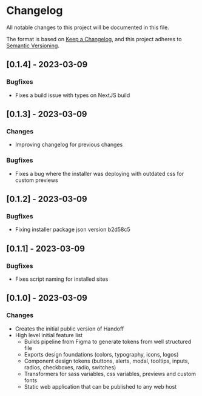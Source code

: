 # Changelog

All notable changes to this project will be documented in this file.

The format is based on [Keep a Changelog](https://keepachangelog.com/en/1.0.0/),
and this project adheres to
[Semantic Versioning](https://semver.org/spec/v2.0.0.html).

## [0.1.4] - 2023-03-09

### Bugfixes

- Fixes a build issue with types on NextJS build

## [0.1.3] - 2023-03-09

### Changes

- Improving changelog for previous changes

### Bugfixes

- Fixes a bug where the installer was deploying with outdated css for custom
  previews

## [0.1.2] - 2023-03-09

### Bugfixes

- Fixing installer package json version b2d58c5

## [0.1.1] - 2023-03-09

### Bugfixes

- Fixes script naming for installed sites

## [0.1.0] - 2023-03-09

### Changes

- Creates the initial public version of Handoff
- High level initial feature list
  - Builds pipeline from Figma to generate tokens from well structured file
  - Exports design foundations (colors, typography, icons, logos)
  - Component design tokens (buttons, alerts, modal, tooltips, inputs, radios, checkboxes, radio, switches)
  - Transformers for sass variables, css variables, previews and custom fonts
  - Static web application that can be published to any web host
